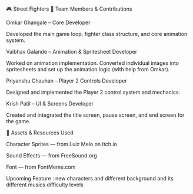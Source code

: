 🎮 Street Fighters
👥 Team Members & Contributions

Omkar Ghangale – Core Developer

Developed the main game loop, fighter class structure, and core animation system.

Vaibhav Galande – Animation & Spritesheet Developer

Worked on animation implementation. Converted individual images into spritesheets and set up the animation logic (with help from Omkar).

Priyanshu Chauhan – Player 2 Controls Developer

Designed and implemented the Player 2 control system and mechanics.

Krish Patil – UI & Screens Developer

Created and integrated the title screen, pause screen, and end screen for the game.

🎵 Assets & Resources Used

Character Sprites — from Luiz Melo on Itch.io

Sound Effects — from FreeSound.org

Font — from FontMeme.com


Upcoming Feature :
new characters and different background and its different musics
difficulty levels
